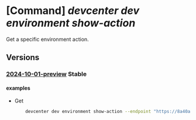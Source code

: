 # [Command] _devcenter dev environment show-action_

Get a specific environment action.

## Versions

### [2024-10-01-preview](/Resources/data-plane/microsoft.devcenter/L3Byb2plY3RzL3t9L3VzZXJzL3t9L2Vudmlyb25tZW50cy97fS9hY3Rpb25zL3t9/2024-10-01-preview.xml) **Stable**

<!-- data-plane:microsoft.devcenter /projects/{}/users/{}/environments/{}/actions/{} 2024-10-01-preview -->

#### examples

- Get
    ```bash
        devcenter dev environment show-action --endpoint "https://8a40af38-3b4c-4672-a6a4-5e964b1870ed-contosodevcenter.centralus.devcenter.azure.com/" --name "mydevenv" --project-name "DevProject" --user-id "00000000-0000-0000-0000-000000000000" --action-name "myEnv-Delete"
    ```
